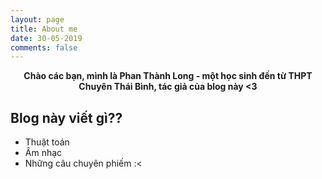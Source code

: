 ```yaml
---
layout: page
title: About me
date: 30-05-2019
comments: false
---
```

    
<center><b> Chào các bạn, mình là Phan Thành Long - một học sinh đến từ THPT Chuyên Thái Bình, tác giả của blog này <3 </b></center>

## Blog này viết gì??
* Thuật toán
* Âm nhạc
* Những câu chuyên phiếm :<
